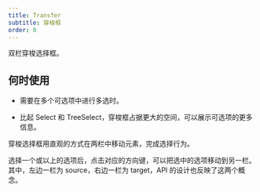 ```yaml
---
title: Transfer
subtitle: 穿梭框
order: 0
---
```


双栏穿梭选择框。

## 何时使用

- 需要在多个可选项中进行多选时。

- 比起 Select 和 TreeSelect，穿梭框占据更大的空间，可以展示可选项的更多信息。

穿梭选择框用直观的方式在两栏中移动元素，完成选择行为。

选择一个或以上的选项后，点击对应的方向键，可以把选中的选项移动到另一栏。其中，左边一栏为 source，右边一栏为 target，API 的设计也反映了这两个概念。
